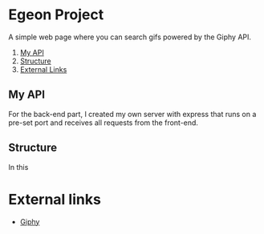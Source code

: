 # Egeon Project
A simple web page where you can search gifs powered by the Giphy API.

1. [My API](#myApi)
2. [Structure](#structure)
3. [External Links](#externalLinks)



## My API <a name="myApi"></a>
For the back-end part, I created my own server with express that runs on a pre-set port and receives all requests from the front-end.

## Structure <a name="structure"></a>
In this 


# External links <a name="externalLinks"></a>

* [Giphy](https://developers.giphy.com/docs/api/#grid)
